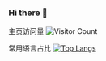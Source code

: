 ### Hi there 👋

<!--
**kutake/kutake** is a ✨ _special_ ✨ repository because its `README.md` (this file) appears on your GitHub profile.

Here are some ideas to get you started:

- 🔭 I’m currently working on ...
- 🌱 I’m currently learning ...
- 👯 I’m looking to collaborate on ...
- 🤔 I’m looking for help with ...
- 💬 Ask me about ...
- 📫 How to reach me: ...
- 😄 Pronouns: ...
- ⚡ Fun fact: ...
-->
主页访问量
![Visitor Count](https://profile-counter.glitch.me/kutake/count.svg)

常用语言占比
[![Top Langs](https://github-readme-stats.vercel.app/api/top-langs/?username=kutake)](https://github.com/kutake/github-readme-stats)
